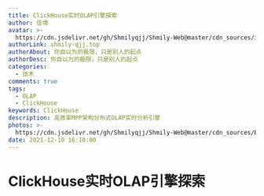 ```yaml
---
title: ClickHouse实时OLAP引擎探索
author: 佳境
avatar: >-
  https://cdn.jsdelivr.net/gh/Shmilyqjj/Shmily-Web@master/cdn_sources/img/custom/avatar.jpg
authorLink: shmily-qjj.top
authorAbout: 你自以为的极限，只是别人的起点
authorDesc: 你自以为的极限，只是别人的起点
categories:
  - 技术
comments: true
tags:
  - OLAP
  - ClickHouse
keywords: ClickHouse
description: 高效率MPP架构分布式OLAP实时分析引擎
photos: >-
  https://cdn.jsdelivr.net/gh/Shmilyqjj/Shmily-Web@master/cdn_sources/Blog_Images/Phoenix/ClickHouse-cover.jpg
date: 2021-12-10 16:10:00
---
```


# ClickHouse实时OLAP引擎探索  


## 


## 


## 



## 



[]()

